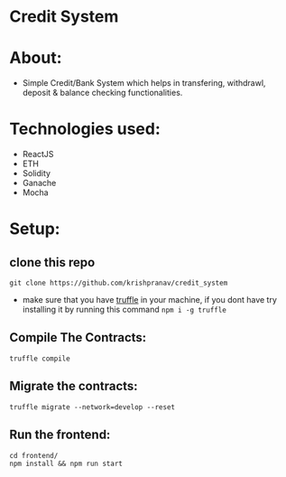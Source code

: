 # Credit System 

# About:
- Simple Credit/Bank System which helps in transfering, withdrawl, deposit & balance checking functionalities.

# Technologies used:
- ReactJS
- ETH
- Solidity
- Ganache
- Mocha

# Setup:
## clone this repo
```
git clone https://github.com/krishpranav/credit_system
```

- make sure that you have [truffle](https://trufflesuite.com) in your machine, if you dont have try installing it by running this command ```npm i -g truffle```

## Compile The Contracts:
```
truffle compile
```

## Migrate the contracts:
```
truffle migrate --network=develop --reset
```

## Run the frontend:
```
cd frontend/
npm install && npm run start
```